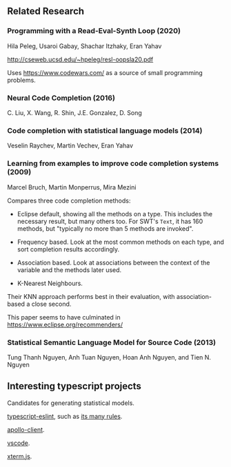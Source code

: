 ## Related Research

### Programming with a Read-Eval-Synth Loop (2020)
Hila Peleg, Usaroi Gabay, Shachar Itzhaky, Eran Yahav

http://cseweb.ucsd.edu/~hpeleg/resl-oopsla20.pdf

Uses https://www.codewars.com/ as a source of small programming
problems.

### Neural Code Completion (2016)
C. Liu, X. Wang, R. Shin, J.E. Gonzalez, D. Song

### Code completion with statistical language models (2014)
Veselin Raychev, Martin Vechev, Eran Yahav

### Learning from examples to improve code completion systems (2009)
Marcel Bruch, Martin Monperrus, Mira Mezini

Compares three code completion methods:

* Eclipse default, showing all the methods on a type. This includes
  the necessary result, but many others too. For SWT's `Text`, it has
  160 methods, but "typically no more than 5 methods are invoked".
  
* Frequency based. Look at the most common methods on each type, and
  sort completion results accordingly.
  
* Association based. Look at associations between the context of the
  variable and the methods later used.
  
* K-Nearest Neighbours.

Their KNN approach performs best in their evaluation, with
association-based a close second.

This paper seems to have culminated in https://www.eclipse.org/recommenders/

### Statistical Semantic Language Model for Source Code (2013)
Tung Thanh Nguyen, Anh Tuan Nguyen, Hoan Anh Nguyen, and Tien N. Nguyen

## Interesting typescript projects

Candidates for generating statistical models.

[typescript-eslint](https://github.com/typescript-eslint/typescript-eslint), such as [its many
rules](https://github.com/typescript-eslint/typescript-eslint/tree/master/packages/eslint-plugin/src/rules).

[apollo-client](https://github.com/apollographql/apollo-client).

[vscode](https://github.com/microsoft/vscode).

[xterm.js](https://github.com/xtermjs/xterm.js).
